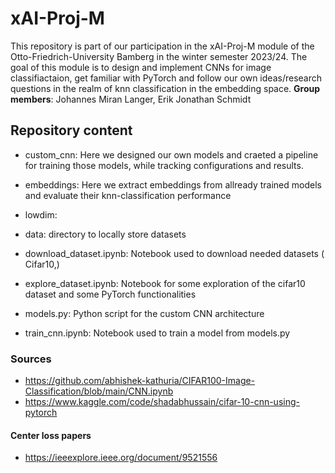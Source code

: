 # xAI-Proj-M
This repository is part of our participation in the xAI-Proj-M module of the Otto-Friedrich-University Bamberg in the winter semester 2023/24.
The goal of this module is to design and implement CNNs for image classifiactaion, get familiar with PyTorch and follow our own ideas/research questions in the realm of knn classification in the embedding space.
**Group members**: Johannes Miran Langer, Erik Jonathan Schmidt

## Repository content
- custom_cnn: Here we designed our own models and craeted a pipeline for training those models, while tracking configurations and results.
- embeddings: Here we extract embeddings from allready trained models and evaluate their knn-classification performance
- lowdim: 

- data: directory to locally store datasets
- download_dataset.ipynb: Notebook used to download needed datasets ( Cifar10,)
- explore_dataset.ipynb: Notebook for some exploration of the cifar10 dataset and some PyTorch functionalities
- models.py: Python script for the custom CNN architecture 
- train_cnn.ipynb: Notebook used to train a model from models.py

### Sources
- https://github.com/abhishek-kathuria/CIFAR100-Image-Classification/blob/main/CNN.ipynb
- https://www.kaggle.com/code/shadabhussain/cifar-10-cnn-using-pytorch

#### Center loss papers
- https://ieeexplore.ieee.org/document/9521556
